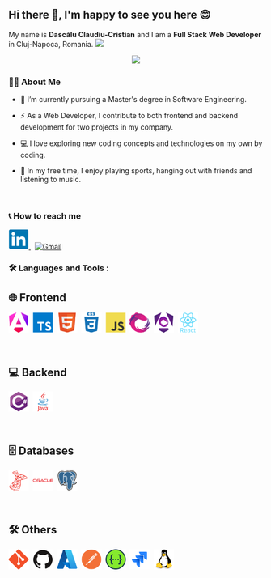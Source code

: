 
## Hi there 👋, I'm happy to see you here 😊  

My name is **Dascălu Claudiu-Cristian** and I am a **Full Stack Web Developer** in Cluj-Napoca, Romania. <img src="https://media.giphy.com/media/WUlplcMpOCEmTGBtBW/giphy.gif" width="30">

<div id="header" align="center">
  <img src="https://media.giphy.com/media/M9gbBd9nbDrOTu1Mqx/giphy.gif" width="100"/>
</div>

### :man_technologist: About Me

- :seedling: I’m currently pursuing a Master's degree in Software Engineering.

- :zap: As a Web Developer, I contribute to both frontend and backend development for two projects in my company.

- :computer: I love exploring new coding concepts and technologies on my own by coding.

- :muscle: In my free time, I enjoy playing sports, hanging out with friends and listening to music.

&nbsp; 
&nbsp; 
&nbsp; 

### 📞 How to reach me
<div>
  <a href="[https://www.linkedin.com/in/your-linkedin-url](https://www.linkedin.com/in/claudiu-dascalu/)" target="_blank">
   <img src="https://github.com/devicons/devicon/blob/master/icons/linkedin/linkedin-original.svg" alt="LinkedIn" width="40" height="40"/>
  </a>&nbsp;
  
  <a href="mailto:claudiucris2002@gmail.com">
   <img src="https://cdn-icons-png.flaticon.com/512/281/281764.png" alt="Gmail" width="40" height="40"/>
  </a>
</div>

### :hammer_and_wrench: Languages and Tools :

## 🌐 Frontend
<div>
  <img src="https://github.com/devicons/devicon/blob/master/icons/angular/angular-original.svg" title="Angular" alt="Angular" width="40" height="40"/>&nbsp;
  <img src="https://github.com/devicons/devicon/blob/master/icons/typescript/typescript-original.svg" title="TypeScript" alt="TypeScript" width="40" height="40"/>&nbsp;
  <img src="https://github.com/devicons/devicon/blob/master/icons/html5/html5-original.svg" title="HTML5" alt="HTML" width="40" height="40"/>&nbsp;
  <img src="https://github.com/devicons/devicon/blob/master/icons/css3/css3-plain-wordmark.svg" title="CSS3" alt="CSS" width="40" height="40"/>&nbsp;
  <img src="https://github.com/devicons/devicon/blob/master/icons/javascript/javascript-original.svg" title="JavaScript" alt="JavaScript" width="40" height="40"/>&nbsp;
  <img src="https://github.com/devicons/devicon/blob/master/icons/rxjs/rxjs-original.svg" title="RxJS" alt="RxJS" width="40" height="40"/>&nbsp;
  <img src="https://github.com/devicons/devicon/blob/master/icons/ngrx/ngrx-original.svg" title="NgRx" alt="NgRx" width="40" height="40"/>&nbsp;
  <img src="https://github.com/devicons/devicon/blob/master/icons/react/react-original-wordmark.svg" title="React" alt="React" width="40" height="40"/>&nbsp;
</div>

&nbsp; 
&nbsp; 

## 💻 Backend
<div>
  <img src="https://github.com/devicons/devicon/blob/master/icons/csharp/csharp-original.svg" title="C#" alt="C#" width="40" height="40"/>&nbsp;
<!--
  <img src="https://cdn-icons-png.flaticon.com/512/1419/14195589.png" title=".NET" alt=".NET" width="40" height="40"/>&nbsp;
  <img src="https://cdn-icons-png.flaticon.com/512/1126/1126548.png" title="ASP.NET Core" alt="ASP.NET Core" width="40" height="40"/>&nbsp;
  <img src="https://cdn-icons-png.flaticon.com/512/741/741875.png" title="Entity Framework" alt="Entity Framework" width="40" height="40"/>&nbsp;
  <img src="https://cdn-icons-png.flaticon.com/512/615/615306.png" title="LINQ" alt="LINQ" width="40" height="40"/>&nbsp;
  <img src="https://cdn-icons-png.flaticon.com/512/2207/2207212.png" title="REST API" alt="REST API" width="40" height="40"/>&nbsp;
-->
  <img src="https://github.com/devicons/devicon/blob/master/icons/java/java-original-wordmark.svg" title="Java" alt="Java" width="40" height="40"/>&nbsp;
</div>

&nbsp; 
&nbsp;

## 🗄️ Databases
<div>
  <img src="https://github.com/devicons/devicon/blob/master/icons/microsoftsqlserver/microsoftsqlserver-plain.svg" title="Microsoft SQL" alt="Microsoft SQL" width="40" height="40"/>&nbsp;
  <img src="https://github.com/devicons/devicon/blob/master/icons/oracle/oracle-original.svg" title="Oracle" alt="Oracle" width="40" height="40"/>&nbsp;
  <img src="https://github.com/devicons/devicon/blob/master/icons/postgresql/postgresql-original.svg" title="PostgreSQL" alt="PostgreSQL" width="40" height="40"/>&nbsp;
</div>

&nbsp; 
&nbsp;

## 🛠️ Others
<div>
  <img src="https://github.com/devicons/devicon/blob/master/icons/git/git-original.svg" title="Git" alt="Git" width="40" height="40"/>&nbsp;
  <img src="https://github.com/devicons/devicon/blob/master/icons/github/github-original.svg" title="GitHub" alt="GitHub" width="40" height="40"/>&nbsp;
  <img src="https://github.com/devicons/devicon/blob/master/icons/azure/azure-original.svg" title="Azure DevOps" alt="Azure DevOps" width="40" height="40"/>&nbsp;
  <img src="https://github.com/devicons/devicon/blob/master/icons/postman/postman-original.svg" title="Postman" alt="Postman" width="40" height="40"/>&nbsp;
  <img src="https://github.com/devicons/devicon/blob/master/icons/swagger/swagger-original.svg" title="Swagger" alt="Swagger" width="40" height="40"/>&nbsp;
  <img src="https://github.com/devicons/devicon/blob/master/icons/jira/jira-original.svg" title="Jira" alt="Jira" width="40" height="40"/>&nbsp;
  <img src="https://github.com/devicons/devicon/blob/master/icons/linux/linux-original.svg" title="Linux" alt="Linux" width="40" height="40"/>&nbsp;
</div>

&nbsp; 
&nbsp;

<img src="https://komarev.com/ghpvc/?username=ClaudiuDC21&style=flat-square&color=blue" alt=""/>


&nbsp; 
&nbsp; 
&nbsp; 
